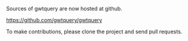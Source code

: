 Sources of gwtquery are now hosted at github.

https://github.com/gwtquery/gwtquery


To make contributions, please clone the project and send pull requests.